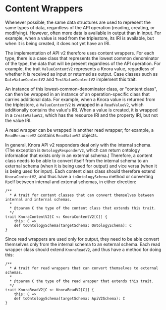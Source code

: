 <!---
Copyright © 2015-2021 the contributors (see Contributors.md).

This file is part of Knora.

Knora is free software: you can redistribute it and/or modify
it under the terms of the GNU Affero General Public License as published
by the Free Software Foundation, either version 3 of the License, or
(at your option) any later version.

Knora is distributed in the hope that it will be useful,
but WITHOUT ANY WARRANTY; without even the implied warranty of
MERCHANTABILITY or FITNESS FOR A PARTICULAR PURPOSE.  See the
GNU Affero General Public License for more details.

You should have received a copy of the GNU Affero General Public
License along with Knora.  If not, see <http://www.gnu.org/licenses/>.
-->

# Content Wrappers

Whenever possible, the same data structures are used to represent the same
types of data, regardless of the API operation (reading, creating, or
modifying). However, often more data is available in output than in input. For
example, when a value is read from the triplestore, its IRI is
available, but when it is being created, it does not yet have an IRI.

The implementation of API v2 therefore uses content wrappers. For each type,
there is a case class that represents the lowest common denominator of the
type, the data that will be present regardless of the API operation. For
example, the trait `ValueContentV2` represents a Knora value, regardless
of whether it is received as input or returned as output. Case classes
such as `DateValueContentV2` and `TextValueContentV2` implement this trait.

An instance of this lowest-common-denominator class, or "content class", can then
be wrapped in an instance of an operation-specific class that carries additional
data. For example, when a Knora value is returned from the triplestore, a
`ValueContentV2` is wrapped in a `ReadValueV2`, which additionally contains the
value's IRI. When a value is created, it is wrapped in a `CreateValueV2`, which
has the resource IRI and the property IRI, but not the value IRI.

A read wrapper can be wrapped in another read wrapper; for
example, a `ReadResourceV2` contains `ReadValueV2` objects.

In general, Knora API v2 responders deal only with the internal schema.
(The exception is `OntologyResponderV2`, which can return ontology information
that exists only in an external schema.) Therefore, a content class needs
to be able to convert itself from the internal schema to an external schema
(when it is being used for output) and vice versa (when it is being used for
input). Each content class class should therefore extend `KnoraContentV2`, and
thus have a `toOntologySchema` method or converting itself between internal and
external schemas, in either direction:

```
/**
  * A trait for content classes that can convert themselves between internal and internal schemas.
  *
  * @tparam C the type of the content class that extends this trait.
  */
trait KnoraContentV2[C <: KnoraContentV2[C]] {
    this: C =>
    def toOntologySchema(targetSchema: OntologySchema): C
}
```

Since read wrappers are used only for output, they need to be able convert
themselves only from the internal schema to an external schema. Each read wrapper class
should extend `KnoraReadV2`, and thus have a method for doing this:

```
/**
  * A trait for read wrappers that can convert themselves to external schemas.
  *
  * @tparam C the type of the read wrapper that extends this trait.
  */
trait KnoraReadV2[C <: KnoraReadV2[C]] {
    this: C =>
    def toOntologySchema(targetSchema: ApiV2Schema): C
}
```
